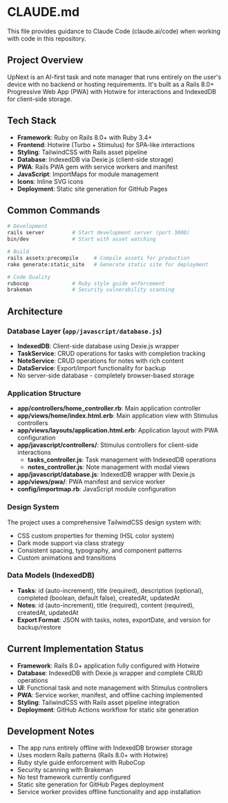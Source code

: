 # CLAUDE.md

This file provides guidance to Claude Code (claude.ai/code) when working with code in this repository.

## Project Overview

UpNext is an AI-first task and note manager that runs entirely on the user's device with no backend or hosting requirements. It's built as a Rails 8.0+ Progressive Web App (PWA) with Hotwire for interactions and IndexedDB for client-side storage.

## Tech Stack

- **Framework**: Ruby on Rails 8.0+ with Ruby 3.4+
- **Frontend**: Hotwire (Turbo + Stimulus) for SPA-like interactions
- **Styling**: TailwindCSS with Rails asset pipeline
- **Database**: IndexedDB via Dexie.js (client-side storage)
- **PWA**: Rails PWA gem with service workers and manifest
- **JavaScript**: ImportMaps for module management
- **Icons**: Inline SVG icons
- **Deployment**: Static site generation for GitHub Pages

## Common Commands

```bash
# Development
rails server         # Start development server (port 3000)
bin/dev              # Start with asset watching

# Build
rails assets:precompile     # Compile assets for production
rake generate:static_site   # Generate static site for deployment

# Code Quality
rubocop              # Ruby style guide enforcement
brakeman             # Security vulnerability scanning
```

## Architecture

### Database Layer (`app/javascript/database.js`)
- **IndexedDB**: Client-side database using Dexie.js wrapper
- **TaskService**: CRUD operations for tasks with completion tracking
- **NoteService**: CRUD operations for notes with rich content
- **DataService**: Export/import functionality for backup
- No server-side database - completely browser-based storage

### Application Structure
- **app/controllers/home_controller.rb**: Main application controller
- **app/views/home/index.html.erb**: Main application view with Stimulus controllers
- **app/views/layouts/application.html.erb**: Application layout with PWA configuration
- **app/javascript/controllers/**: Stimulus controllers for client-side interactions
  - **tasks_controller.js**: Task management with IndexedDB operations
  - **notes_controller.js**: Note management with modal views
- **app/javascript/database.js**: IndexedDB wrapper with Dexie.js
- **app/views/pwa/**: PWA manifest and service worker
- **config/importmap.rb**: JavaScript module configuration

### Design System
The project uses a comprehensive TailwindCSS design system with:
- CSS custom properties for theming (HSL color system)
- Dark mode support via class strategy
- Consistent spacing, typography, and component patterns
- Custom animations and transitions

### Data Models (IndexedDB)
- **Tasks**: id (auto-increment), title (required), description (optional), completed (boolean, default false), createdAt, updatedAt
- **Notes**: id (auto-increment), title (required), content (required), createdAt, updatedAt
- **Export Format**: JSON with tasks, notes, exportDate, and version for backup/restore

## Current Implementation Status

- **Framework**: Rails 8.0+ application fully configured with Hotwire
- **Database**: IndexedDB with Dexie.js wrapper and complete CRUD operations
- **UI**: Functional task and note management with Stimulus controllers
- **PWA**: Service worker, manifest, and offline caching implemented
- **Styling**: TailwindCSS with Rails asset pipeline integration
- **Deployment**: GitHub Actions workflow for static site generation

## Development Notes

- The app runs entirely offline with IndexedDB browser storage
- Uses modern Rails patterns (Rails 8.0+ with Hotwire)
- Ruby style guide enforcement with RuboCop
- Security scanning with Brakeman
- No test framework currently configured
- Static site generation for GitHub Pages deployment
- Service worker provides offline functionality and app installation